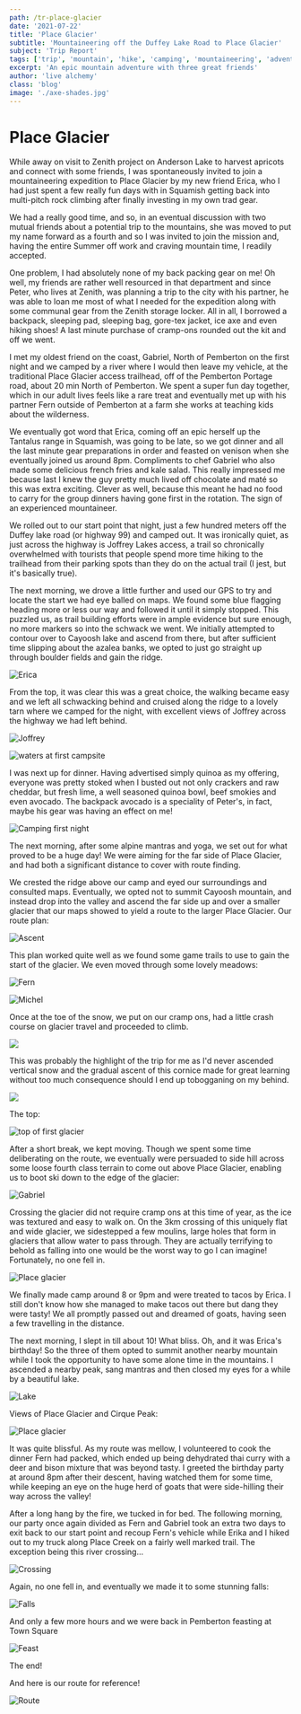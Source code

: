 ```yaml
---
path: /tr-place-glacier
date: '2021-07-22'
title: 'Place Glacier'
subtitle: 'Mountaineering off the Duffey Lake Road to Place Glacier'
subject: 'Trip Report'
tags: ['trip', 'mountain', 'hike', 'camping', 'mountaineering', 'adventure', 'travel', 'pacific', 'north', 'west']
excerpt: 'An epic mountain adventure with three great friends'
author: 'live alchemy'
class: 'blog'
image: './axe-shades.jpg'
---
```

# Place Glacier

While away on visit to Zenith project on Anderson Lake to harvest apricots and connect with some friends, I was spontaneously invited to join a mountaineering expedition to Place Glacier by my new friend Erica, who I had just spent a few really fun days with in Squamish getting back into multi-pitch rock climbing after finally investing in my own trad gear.

We had a really good time, and so, in an eventual discussion with two mutual friends about a potential trip to the mountains, she was moved to put my name forward as a fourth and so I was invited to join the mission and, having the entire Summer off work and craving mountain time, I readily accepted.

One problem, I had absolutely none of my back packing gear on me! Oh well, my friends are rather well resourced in that department and since Peter, who lives at Zenith, was planning a trip to the city with his partner, he was able to loan me most of what I needed for the expedition along with some communal gear from the Zenith storage locker. All in all, I borrowed a backpack, sleeping pad, sleeping bag, gore-tex jacket, ice axe and even hiking shoes! A last minute purchase of cramp-ons rounded out the kit and off we went.

I met my oldest friend on the coast, Gabriel, North of Pemberton on the first night and we camped by a river where I would then leave my vehicle, at the traditional Place Glacier access trailhead, off of the Pemberton Portage road, about 20 min North of Pemberton. We spent a super fun day together, which in our adult lives feels like a rare treat and eventually met up with his partner Fern outside of Pemberton at a farm she works at teaching kids about the wilderness.

We eventually got word that Erica, coming off an epic herself up the Tantalus range in Squamish, was going to be late, so we got dinner and all the last minute gear preparations in order and feasted on venison when she eventually joined us around 8pm. Compliments to chef Gabriel who also made some delicious french fries and kale salad. This really impressed me because last I knew the guy pretty much lived off chocolate and maté so this was extra exciting. Clever as well, because this meant he had no food to carry for the group dinners having gone first in the rotation. The sign of an experienced mountaineer.

We rolled out to our start point that night, just a few hundred meters off the Duffey lake road (or highway 99) and camped out. It was ironically quiet, as just across the highway is Joffrey Lakes access, a trail so chronically overwhelmed with tourists that people spend more time hiking to the trailhead from their parking spots than they do on the actual trail (I jest, but it's basically true).

The next morning, we drove a little further and used our GPS to try and locate the start we had eye balled on maps. We found some blue flagging heading more or less our way and followed it until it simply stopped. This puzzled us, as trail building efforts were in ample evidence but sure enough, no more markers so into the schwack we went. We initially attempted to contour over to Cayoosh lake and ascend from there, but after sufficient time slipping about the azalea banks, we opted to just go straight up through boulder fields and gain the ridge.

![Erica](./erica.jpg)

From the top, it was clear this was a great choice, the walking became easy and we left all schwacking behind and cruised along the ridge to a lovely tarn where we camped for the night, with excellent views of Joffrey across the highway we had left behind.

![Joffrey](./joffrey.jpg)

![waters at first campsite](./first-night-water.jpg)

I was next up for dinner. Having advertised simply quinoa as my offering, everyone was pretty stoked when I busted out not only crackers and raw cheddar, but fresh lime, a well seasoned quinoa bowl, beef smokies and even avocado. The backpack avocado is a speciality of Peter's, in fact, maybe his gear was having an effect on me!

![Camping first night](./first-night.jpg)

The next morning, after some alpine mantras and yoga, we set out for what proved to be a huge day! We were aiming for the far side of Place Glacier, and had both a significant distance to cover with route finding.

We crested the ridge above our camp and eyed our surroundings and consulted maps. Eventually, we opted not to summit Cayoosh mountain, and instead drop into the valley and ascend the far side up and over a smaller glacier that our maps showed to yield a route to the larger Place Glacier. Our route plan:

![Ascent](./ascent-route.png)

This plan worked quite well as we found some game trails to use to gain the start of the glacier. We even moved through some lovely meadows:

![Fern](./fern-meadow.jpg)

![Michel](./alpine-meadows.jpg)

Once at the toe of the snow, we put on our cramp ons, had a little crash course on glacier travel and proceeded to climb.

![](./glacier-ascent.jpg)

This was probably the highlight of the trip for me as I'd never ascended vertical snow and the gradual ascent of this cornice made for great learning without too much consequence should I end up tobogganing on my behind.

![](./glacier-ascent-3.jpg)

The top:

![top of first glacier](./glacier-top.jpg)

After a short break, we kept moving. Though we spent some time deliberating on the route, we eventually were persuaded to side hill across some loose fourth class terrain to come out above Place Glacier, enabling us to boot ski down to the edge of the glacier:

![Gabriel](gabriel.jpg)

Crossing the glacier did not require cramp ons at this time of year, as the ice was textured and easy to walk on. On the 3km crossing of this uniquely flat and wide glacier, we sidestepped a few moulins, large holes that form in glaciers that allow water to pass through. They are actually terrifying to behold as falling into one would be the worst way to go I can imagine! Fortunately, no one fell in.

![Place glacier](place.jpg)

We finally made camp around 8 or 9pm and were treated to tacos by Erica. I still don't know how she managed to make tacos out there but dang they were tasty! We all promptly passed out and dreamed of goats, having seen a few travelling in the distance.

The next morning, I slept in till about 10! What bliss. Oh, and it was Erica's birthday! So the three of them opted to summit another nearby mountain while I took the opportunity to have some alone time in the mountains. I ascended a nearby peak, sang mantras and then closed my eyes for a while by a beautiful lake.

![Lake](alpine-lake.jpg)

Views of Place Glacier and Cirque Peak:

![Place glacier](place-glacier.jpg)

It was quite blissful. As my route was mellow, I volunteered to cook the dinner Fern had packed, which ended up being dehydrated thai curry with a deer and bison mixture that was beyond tasty. I greeted the birthday party at around 8pm after their descent, having watched them for some time, while keeping an eye on the huge herd of goats that were side-hilling their way across the valley!

After a long hang by the fire, we tucked in for bed. The following morning, our party once again divided as Fern and Gabriel took an extra two days to exit back to our start point and recoup Fern's vehicle while Erika and I hiked out to my truck along Place Creek on a fairly well marked trail. The exception being this river crossing...

![Crossing](river-crossing.jpg)

Again, no one fell in, and eventually we made it to some stunning falls:

![Falls](falls.jpg)

And only a few more hours and we were back in Pemberton feasting at Town Square

![Feast](post-feast.jpg)

The end!

And here is our route for reference!

![Route](./map.png)
